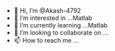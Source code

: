 - 👋 Hi, I’m @Akash-4792
- 👀 I’m interested in ...Matlab
- 🌱 I’m currently learning ...Matlab
- 💞️ I’m looking to collaborate on ...
- 📫 How to reach me ...

<!---
Akash-4792/Akash-4792 is a ✨ special ✨ repository because its `README.md` (this file) appears on your GitHub profile.
You can click the Preview link to take a look at your changes.
--->
